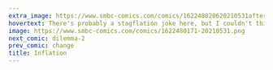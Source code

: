 ```yaml
---
extra_image: https://www.smbc-comics.com/comics/162248020620210531after.png
hovertext: There's probably a stagflation joke here, but I couldn't think of it.
image: https://www.smbc-comics.com/comics/1622480171-20210531.png
next_comic: dilemma-2
prev_comic: change
title: Inflation
---
```


